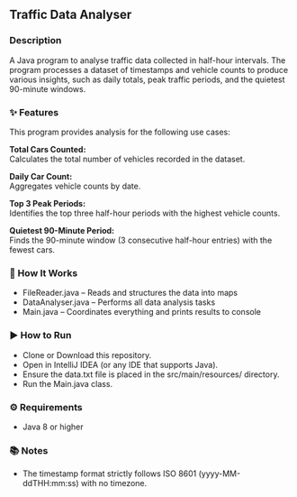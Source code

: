 ## Traffic Data Analyser  

### Description  
A Java program to analyse traffic data collected in half-hour intervals. The program processes a dataset of timestamps and vehicle counts to produce various insights, such as daily totals, peak traffic periods, and the quietest 90-minute windows.  

### ✨ Features  
This program provides analysis for the following use cases:

**Total Cars Counted:**  
Calculates the total number of vehicles recorded in the dataset.

**Daily Car Count:**  
Aggregates vehicle counts by date.

**Top 3 Peak Periods:**  
Identifies the top three half-hour periods with the highest vehicle counts.

**Quietest 90-Minute Period:**  
Finds the 90-minute window (3 consecutive half-hour entries) with the fewest cars.  

### 🔧 How It Works
* FileReader.java – Reads and structures the data into maps
* DataAnalyser.java – Performs all data analysis tasks
* Main.java – Coordinates everything and prints results to console

### ▶️ How to Run  
* Clone or Download this repository. 
* Open in IntelliJ IDEA (or any IDE that supports Java). 
* Ensure the data.txt file is placed in the src/main/resources/ directory. 
* Run the Main.java class.

### ⚙️ Requirements  
* Java 8 or higher

### 📚 Notes
* The timestamp format strictly follows ISO 8601 (yyyy-MM-ddTHH:mm:ss) with no timezone.
